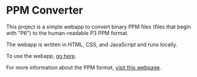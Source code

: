 # PPM Converter
This project is a simple webapp to convert binary PPM files (files that begin
with "P6") to the human-readable P3 PPM format.

The webapp is written in HTML, CSS, and JavaScript and runs locally.

To use the webapp, [go here](https://thomasebsmith.github.io/ppm-converter).

For more information about the PPM format,
[visit this webpage](http://paulbourke.net/dataformats/ppm/).
